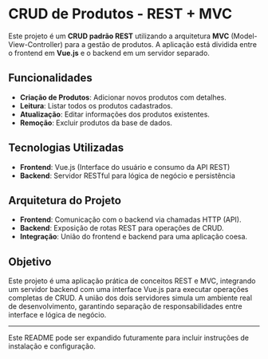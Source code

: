 
# CRUD de Produtos - REST + MVC

Este projeto é um **CRUD padrão REST** utilizando a arquitetura **MVC** (Model-View-Controller) para a gestão de produtos. A aplicação está dividida entre o frontend em **Vue.js** e o backend em um servidor separado.

## Funcionalidades

- **Criação de Produtos**: Adicionar novos produtos com detalhes.
- **Leitura**: Listar todos os produtos cadastrados.
- **Atualização**: Editar informações dos produtos existentes.
- **Remoção**: Excluir produtos da base de dados.

## Tecnologias Utilizadas

- **Frontend**: Vue.js (Interface do usuário e consumo da API REST)
- **Backend**: Servidor RESTful para lógica de negócio e persistência

## Arquitetura do Projeto

- **Frontend**: Comunicação com o backend via chamadas HTTP (API).
- **Backend**: Exposição de rotas REST para operações de CRUD.
- **Integração**: União do frontend e backend para uma aplicação coesa.

## Objetivo
Este projeto é uma aplicação prática de conceitos REST e MVC, integrando um servidor backend com uma interface Vue.js para executar operações completas de CRUD. A união dos dois servidores simula um ambiente real de desenvolvimento, garantindo separação de responsabilidades entre interface e lógica de negócio.
___
Este README pode ser expandido futuramente para incluir instruções de instalação e configuração.
